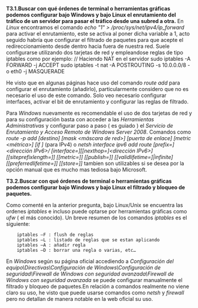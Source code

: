 **T3.1.Buscar con qué órdenes de terminal o herramientas gráficas podemos configurar bajo Windows y bajo Linux el enrutamiento del tráfico de un servidor para pasar el tráfico desde una subred a otra.**
En *Linux* encontramos el comando *echo "1" > /proc/sys/net/ipv4/ip_forward*  para activar el enrutamiento, este se activa al poner dicha variable a 1, acto seguido habría que configurar el filtrado de paquetes para que acepte el redireccionamiento desde dentro hacia fuera de nuestra red. Suele configurarse utilizando dos tarjetas de red y empleandose reglas de tipo iptables como por ejemplo:
	// Haciendo NAT en el servidor
		sudo iptables -A FORWARD -j ACCEPT
		sudo iptables -t nat -A POSTROUTING -s 10.0.0.0/8 -o eth0 -j MASQUERADE

He visto que en algunas páginas hace uso del comando *route add* para configurar el enrutamiento (añadirlo), particularmente considero que no es necesario el uso de este comando. Solo veo necesario configurar interfaces, activar el bit de enrutamiento y configurar las reglas de filtrado.


Para *Windows* nuevamente es recomendable el uso de dos tarjetas de red y para su configuración basta con acceder a las *Herramientas Administrativas* y configurar paso a paso ( es guiado ) el  *Servicio de Enrutamiento y Acceso Remoto de Windows Server 2008*. Comandos como *route -p add [destino] [mask <máscara de red>] [puerta de enlace] [metric <métrica>] [if <interfaz>]* (para IPv4) o *netsh interface ipv6 add route [prefix=]<dirección IPv6>/<entero> [interface=]<cadena>[[nexthop=]<dirección IPv6>] [[siteprefixlength=]<entero>] [[metric=]<entero>] [[publish=]<valor>] [[validlifetime=]<entero>|infinite] [[preferredlifetime=]<entero>] [[store=]<valor>]* tambien son utilizables si se desea por la opción manual que es mucho mas tediosa bajo Microsoft.

**T3.2.Buscar con qué órdenes de terminal o herramientas gráficas podemos configurar bajo Windows y bajo Linux el filtrado y bloqueo de paquetes.**

Como comenté en la anterior pregunta, bajo Linux/Unix se encuentra las ordenes *iptables* e incluso puede optarse por herramientas gráficas como *ufw* ( el más conocido). Un breve resumen de los comandos *iptables* es el siguiente:

		iptables –F : flush de reglas
		iptables –L : listado de reglas que se estan aplicando
		iptables –A : añadir regla
		iptables –D : borrar una regla o varias, etc…

En *Windows* según su página oficial accediendo a *Configuración del equipo\Directivas\Configuración de Windows\Configuración de seguridad\Firewall de Windows con seguridad avanzada\Firewall de Windows con seguridad avanzada* se puede configurar manualmente el filtrado y bloqueo de paquetes.En relación a comandos realmente no viene claro su uso, he visto que puede usarse comandos como *netsh* y *firewall* pero no detallan de manera notable en la web oficial su uso.




